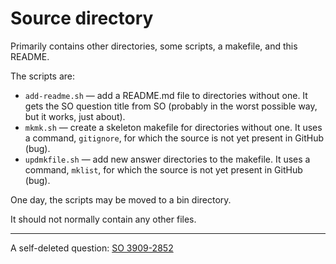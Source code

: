 # Source directory

Primarily contains other directories, some scripts, a makefile, and this README.

The scripts are:
* `add-readme.sh` &mdash; add a README.md file to directories without one.
  It gets the SO question title from SO (probably in the worst possible
  way, but it works, just about).
* `mkmk.sh` &mdash; create a skeleton makefile for directories without one.
  It uses a command, `gitignore`, for which the source is not yet
  present in GitHub (bug).
* `updmkfile.sh` &mdash; add new answer directories to the makefile.
  It uses a command, `mklist`, for which the source is not yet present
  in GitHub (bug).

One day, the scripts may be moved to a bin directory.

It should not normally contain any other files.

<hr>

A self-deleted question: [SO 3909-2852](http://stackoverflow.com/questions/39092852/whats-the-bug-in-my-code-or-is-the-bug-in-gcc)
